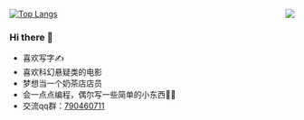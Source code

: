 
[![Top Langs](https://github-readme-stats.vercel.app/api/top-langs/?username=LoSenTrad)](https://github.com/anuraghazra/github-readme-stats)
<img align="right" src="https://github-readme-stats.vercel.app/api?username=LoSenTrad&show_icons=true&icon_color=CE1D2D&text_color=718096&bg_color=ffffff&hide_title=true" /> 
### Hi there 👋
* 喜欢写字✍️
* 喜欢科幻悬疑类的电影
* 梦想当一个奶茶店店员
* 会一点点编程，偶尔写一些简单的小东西👨‍💻‍
* 交流qq群：[790460711](https://jq.qq.com/?_wv=1027&k=vU2fKZZH)

